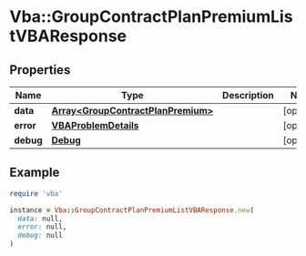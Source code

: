 # Vba::GroupContractPlanPremiumListVBAResponse

## Properties

| Name | Type | Description | Notes |
| ---- | ---- | ----------- | ----- |
| **data** | [**Array&lt;GroupContractPlanPremium&gt;**](GroupContractPlanPremium.md) |  | [optional] |
| **error** | [**VBAProblemDetails**](VBAProblemDetails.md) |  | [optional] |
| **debug** | [**Debug**](Debug.md) |  | [optional] |

## Example

```ruby
require 'vba'

instance = Vba::GroupContractPlanPremiumListVBAResponse.new(
  data: null,
  error: null,
  debug: null
)
```

